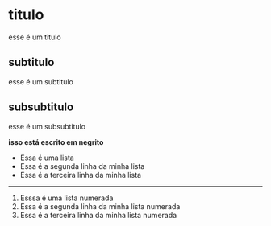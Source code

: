 # titulo
esse é um titulo

## subtitulo
esse é um subtitulo

## subsubtitulo
esse é um subsubtitulo

**isso está escrito em negrito**

- Essa é uma lista
- Essa é a segunda linha da minha lista
- Essa é a terceira linha da minha lista
---
1. Esssa é uma lista numerada
2. Essa é a segunda linha da minha lista numerada
3. Essa é a terceira linha da minha lista numerada